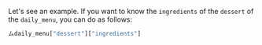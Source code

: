 Let's see an example. If you want to know the `ingredients` of the `dessert` of the `daily_menu`, you can do as follows:

``` python
ムdaily_menu["dessert"]["ingredients"]
```
